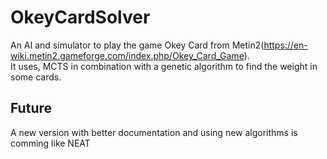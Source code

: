 # OkeyCardSolver

An AI and simulator to play the game Okey Card from Metin2(https://en-wiki.metin2.gameforge.com/index.php/Okey_Card_Game).<br>
It uses, MCTS in combination with a genetic algorithm to find the weight in some cards.

## Future
A new version with better documentation and using new algorithms is comming like NEAT
